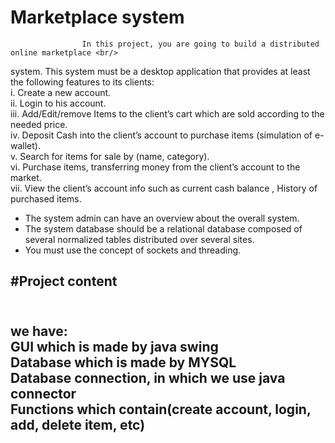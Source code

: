 # Marketplace system
                    In this project, you are going to build a distributed online marketplace <br/>
system. This system must be a desktop application that provides at least<br/>
the following features to its clients:<br/>
i. Create a new account.<br/>
ii. Login to his account.<br/>
iii. Add/Edit/remove Items to the client’s cart which are sold according to the<br/>
needed price.<br/>
iv. Deposit Cash into the client’s account to purchase items (simulation of
e-wallet).<br/>
v. Search for items for sale by (name, category).<br/>
vi. Purchase items, transferring money from the client’s account to the market.<br/>
vii. View the client’s account info such as current cash balance , History of
purchased items.<br/>
- The system admin can have an overview about the overall system.<br/>
- The system database should be a relational database composed of
several normalized tables distributed over several sites.<br/>
- You must use the concept of sockets and threading.<br/>
<h2>#Project content<h2/><br/>
we have:<br/>
GUI which is made by java swing<br/>
Database which is made by MYSQL<br/>
Database connection, in which we use java connector<br/>
Functions which contain(create account, login, add, delete item, etc)<br/>

